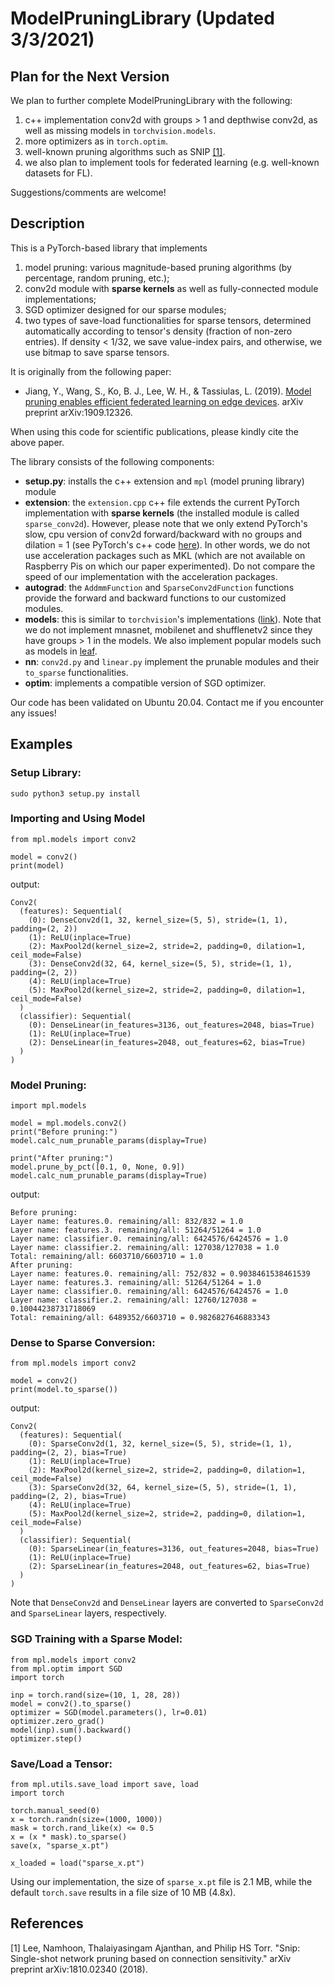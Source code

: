 # ModelPruningLibrary (Updated 3/3/2021)
## Plan for the Next Version
We plan to further complete ModelPruningLibrary with the following:
1. c++ implementation conv2d with groups > 1 and depthwise conv2d, as well as missing models in `torchvision.models`.
2. more optimizers as in `torch.optim`.
3. well-known pruning algorithms such as SNIP [[1]](#1).
4. we also plan to implement tools for federated learning (e.g. well-known datasets for FL).

Suggestions/comments are welcome!

## Description
This is a PyTorch-based library that implements
1. model pruning: various magnitude-based pruning algorithms (by percentage, random pruning, etc.);
2. conv2d module with **sparse kernels** as well as fully-connected module implementations;
3. SGD optimizer designed for our sparse modules;
4. two types of save-load functionalities for sparse tensors, determined automatically according to tensor's density (fraction of non-zero entries). If density < 1/32, we save value-index pairs, and otherwise, we use bitmap to save sparse tensors.

It is originally from the following paper:
- Jiang, Y., Wang, S., Ko, B. J., Lee, W. H., & Tassiulas, L. (2019). [Model pruning enables efficient federated learning on edge devices](https://arxiv.org/pdf/1909.12326.pdf). arXiv preprint arXiv:1909.12326.

When using this code for scientific publications, please kindly cite the above paper.

The library consists of the following components:
* **setup.py**: installs the c++ extension and `mpl` (model pruning library) module
* **extension**: the `extension.cpp` c++ file extends the current PyTorch implementation with **sparse kernels** (the installed module is called `sparse_conv2d`). However, please note that we only extend PyTorch's slow, cpu version of conv2d forward/backward with no groups and dilation = 1 (see PyTorch's c++ code [here](https://github.com/pytorch/pytorch/blob/master/aten/src/ATen/native/ConvolutionMM2d.cpp)). In other words, we do not use acceleration packages such as MKL (which are not available on Raspberry Pis on which our paper experimented). Do not compare the speed of our implementation with the acceleration packages. 
* **autograd**: the `AddmmFunction` and `SparseConv2dFunction` functions provide the forward and backward functions to our customized modules.
* **models**: this is similar to `torchvision`'s implementations ([link](https://github.com/pytorch/vision/tree/master/torchvision/models)). Note that we do not implement mnasnet, mobilenet and shufflenetv2 since they have groups > 1 in the models. We also implement popular models such as models in [leaf](https://github.com/TalwalkarLab/leaf/tree/master/models).
* **nn**: `conv2d.py` and `linear.py` implement the prunable modules and their `to_sparse` functionalities.
* **optim**: implements a compatible version of SGD optimizer.

Our code has been validated on Ubuntu 20.04. Contact me if you encounter any issues!

## Examples

### Setup Library:
```shell
sudo python3 setup.py install
```

   

### Importing and Using Model
```python3
from mpl.models import conv2

model = conv2()
print(model)
```

output:
```
Conv2(
  (features): Sequential(
    (0): DenseConv2d(1, 32, kernel_size=(5, 5), stride=(1, 1), padding=(2, 2))
    (1): ReLU(inplace=True)
    (2): MaxPool2d(kernel_size=2, stride=2, padding=0, dilation=1, ceil_mode=False)
    (3): DenseConv2d(32, 64, kernel_size=(5, 5), stride=(1, 1), padding=(2, 2))
    (4): ReLU(inplace=True)
    (5): MaxPool2d(kernel_size=2, stride=2, padding=0, dilation=1, ceil_mode=False)
  )
  (classifier): Sequential(
    (0): DenseLinear(in_features=3136, out_features=2048, bias=True)
    (1): ReLU(inplace=True)
    (2): DenseLinear(in_features=2048, out_features=62, bias=True)
  )
)
```

### Model Pruning:
```python3
import mpl.models

model = mpl.models.conv2()
print("Before pruning:")
model.calc_num_prunable_params(display=True)

print("After pruning:")
model.prune_by_pct([0.1, 0, None, 0.9])
model.calc_num_prunable_params(display=True)
```
output:
```
Before pruning:
Layer name: features.0. remaining/all: 832/832 = 1.0
Layer name: features.3. remaining/all: 51264/51264 = 1.0
Layer name: classifier.0. remaining/all: 6424576/6424576 = 1.0
Layer name: classifier.2. remaining/all: 127038/127038 = 1.0
Total: remaining/all: 6603710/6603710 = 1.0
After pruning:
Layer name: features.0. remaining/all: 752/832 = 0.9038461538461539
Layer name: features.3. remaining/all: 51264/51264 = 1.0
Layer name: classifier.0. remaining/all: 6424576/6424576 = 1.0
Layer name: classifier.2. remaining/all: 12760/127038 = 0.10044238731718069
Total: remaining/all: 6489352/6603710 = 0.9826827646883343
```
### Dense to Sparse Conversion:
```python3
from mpl.models import conv2

model = conv2()
print(model.to_sparse())
```
output:
```
Conv2(
  (features): Sequential(
    (0): SparseConv2d(1, 32, kernel_size=(5, 5), stride=(1, 1), padding=(2, 2), bias=True)
    (1): ReLU(inplace=True)
    (2): MaxPool2d(kernel_size=2, stride=2, padding=0, dilation=1, ceil_mode=False)
    (3): SparseConv2d(32, 64, kernel_size=(5, 5), stride=(1, 1), padding=(2, 2), bias=True)
    (4): ReLU(inplace=True)
    (5): MaxPool2d(kernel_size=2, stride=2, padding=0, dilation=1, ceil_mode=False)
  )
  (classifier): Sequential(
    (0): SparseLinear(in_features=3136, out_features=2048, bias=True)
    (1): ReLU(inplace=True)
    (2): SparseLinear(in_features=2048, out_features=62, bias=True)
  )
)
```
Note that `DenseConv2d` and `DenseLinear` layers are converted to `SparseConv2d` and `SparseLinear` layers, respectively.

### SGD Training with a Sparse Model:
```python3
from mpl.models import conv2
from mpl.optim import SGD
import torch

inp = torch.rand(size=(10, 1, 28, 28))
model = conv2().to_sparse()
optimizer = SGD(model.parameters(), lr=0.01)
optimizer.zero_grad()
model(inp).sum().backward()
optimizer.step()
```

### Save/Load a Tensor:
```python3
from mpl.utils.save_load import save, load
import torch

torch.manual_seed(0)
x = torch.randn(size=(1000, 1000))
mask = torch.rand_like(x) <= 0.5
x = (x * mask).to_sparse()
save(x, "sparse_x.pt")

x_loaded = load("sparse_x.pt")
```
Using our implementation, the size of `sparse_x.pt` file is 2.1 MB, while the default `torch.save` results in a file size of 10 MB (4.8x).

## References
<a id="1">[1]</a> 
Lee, Namhoon, Thalaiyasingam Ajanthan, and Philip HS Torr. "Snip: Single-shot network pruning based on connection sensitivity." arXiv preprint arXiv:1810.02340 (2018).
